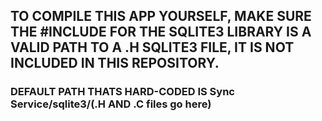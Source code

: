 ## TO COMPILE THIS APP YOURSELF, MAKE SURE THE #INCLUDE FOR THE SQLITE3 LIBRARY IS A VALID PATH TO A .H SQLITE3 FILE, IT IS NOT INCLUDED IN THIS REPOSITORY.
### DEFAULT PATH THATS HARD-CODED IS Sync Service/sqlite3/(.H AND .C files go here)
